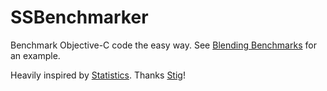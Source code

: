 # SSBenchmarker

Benchmark Objective-C code the easy way. See [Blending Benchmarks](https://github.com/samsoffes/blending-benchmarks) for an example.

Heavily inspired by [Statistics](https://github.com/stig/Statistics). Thanks [Stig](https://github.com/stig)!
